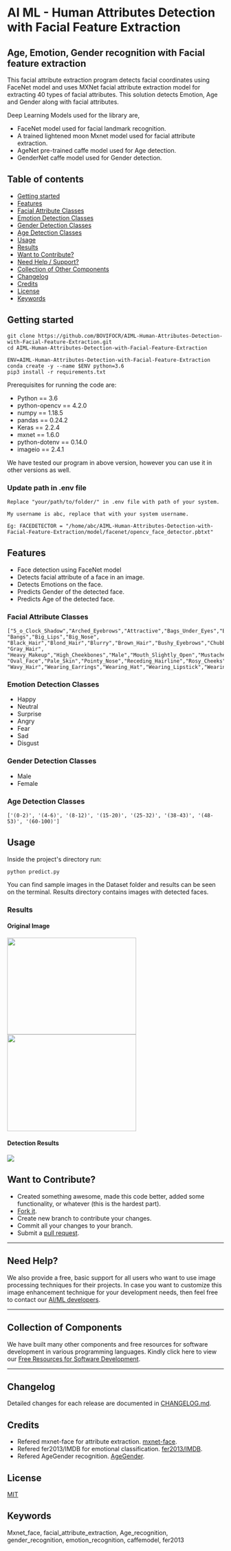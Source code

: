 # AI ML - Human Attributes Detection with Facial Feature Extraction

## Age, Emotion, Gender recognition with Facial feature extraction

This facial attribute extraction program detects facial coordinates using FaceNet model and uses MXNet facial attribute extraction model for extracting 40 types of facial attributes. This solution detects Emotion, Age and Gender along with facial attributes.

Deep Learning Models used for the library are,

- FaceNet model used for facial landmark recognition.
- A trained lightened moon Mxnet model used for facial attribute extraction.
- AgeNet pre-trained caffe model used for Age detection.
- GenderNet caffe model used for Gender detection.

## Table of contents

- [Getting started](#getting-started)
- [Features](#features)
- [Facial Attribute Classes](#facial-attribute-classes)
- [Emotion Detection Classes](#emotion-detection-classes)
- [Gender Detection Classes](#gender-detection-classes)
- [Age Detection Classes](#age-detection-classes)
- [Usage](#usage)
- [Results](#results)
- [Want to Contribute?](#want-to-contribute)
- [Need Help / Support?](#need-help)
- [Collection of Other Components](#collection-of-components)
- [Changelog](#changelog)
- [Credits](#credits)
- [License](#license)
- [Keywords](#Keywords)

## Getting started

```
git clone https://github.com/BOVIFOCR/AIML-Human-Attributes-Detection-with-Facial-Feature-Extraction.git
cd AIML-Human-Attributes-Detection-with-Facial-Feature-Extraction

ENV=AIML-Human-Attributes-Detection-with-Facial-Feature-Extraction
conda create -y --name $ENV python=3.6
pip3 install -r requirements.txt
```

Prerequisites for running the code are:

- Python == 3.6
- python-opencv == 4.2.0
- numpy == 1.18.5
- pandas == 0.24.2
- Keras == 2.2.4
- mxnet == 1.6.0
- python-dotenv == 0.14.0
- imageio == 2.4.1

We have tested our program in above version, however you can use it in other versions as well.

### Update path in .env file
    
    Replace "your/path/to/folder/" in .env file with path of your system.
    
    My username is abc, replace that with your system username.
    
    Eg: FACEDETECTOR = "/home/abc/AIML-Human-Attributes-Detection-with-Facial-Feature-Extraction/model/facenet/opencv_face_detector.pbtxt"

## Features

- Face detection using FaceNet model
- Detects facial attribute of a face in an image.
- Detects Emotions on the face.
- Predicts Gender of the detected face.
- Predicts Age of the detected face.

### Facial Attribute Classes

    ["5_o_Clock_Shadow","Arched_Eyebrows","Attractive","Bags_Under_Eyes","Bald", "Bangs","Big_Lips","Big_Nose",
    "Black_Hair","Blond_Hair","Blurry","Brown_Hair","Bushy_Eyebrows","Chubby","Double_Chin","Eyeglasses","Goatee",
    "Gray_Hair", "Heavy_Makeup","High_Cheekbones","Male","Mouth_Slightly_Open","Mustache","Narrow_Eyes","No_Beard",
    "Oval_Face","Pale_Skin","Pointy_Nose","Receding_Hairline","Rosy_Cheeks","Sideburns","Smiling","Straight_Hair",
    "Wavy_Hair","Wearing_Earrings","Wearing_Hat","Wearing_Lipstick","Wearing_Necklace","Wearing_Necktie","Young"] 
    
### Emotion Detection Classes

   - Happy
   - Neutral
   - Surprise
   - Angry
   - Fear
   - Sad
   - Disgust

### Gender Detection Classes

   - Male
   - Female

### Age Detection Classes

    ['(0-2)', '(4-6)', '(8-12)', '(15-20)', '(25-32)', '(38-43)', '(48-53)', '(60-100)']
    
## Usage

Inside the project's directory run:

```
python predict.py
```
You can find sample images in the Dataset folder and results can be seen on the terminal. Results directory contains images with detected faces.


### Results
#### Original Image

<img src="images/image1.jpg" width = "300" height = "225"/>
<img src="images/image2.jpg" width = "300" height = "225"/>

#### Detection Results

<img src="images/result1.png" />

## Want to Contribute?

- Created something awesome, made this code better, added some functionality, or whatever (this is the hardest part).
- [Fork it](http://help.github.com/forking/).
- Create new branch to contribute your changes.
- Commit all your changes to your branch.
- Submit a [pull request](http://help.github.com/pull-requests/).

-----

## Need Help? 

We also provide a free, basic support for all users who want to use image processing techniques for their projects. In case you want to customize this image enhancement technique for your development needs, then feel free to contact our [AI/ML developers](https://www.weblineindia.com/ai-ml-dl-development.html).

-----

## Collection of Components

We have built many other components and free resources for software development in various programming languages. Kindly click here to view our [Free Resources for Software Development](https://www.weblineindia.com/software-development-resources.html).

------

## Changelog

Detailed changes for each release are documented in [CHANGELOG.md](./CHANGELOG.md).

## Credits

- Refered mxnet-face for attribute extraction.  [mxnet-face](https://github.com/tornadomeet/mxnet-face).
- Refered fer2013/IMDB for emotional classification.  [fer2013/IMDB](https://github.com/oarriaga/face_classification).
- Refered AgeGender recognition.  [AgeGender](https://github.com/spmallick/learnopencv/tree/master/AgeGender).

## License

[MIT](LICENSE)

[mit]: https://github.com/miguelmota/is-valid-domain/blob/e48e90f3ecd55431bbdba950eea013c2072d2fac/LICENSE

## Keywords

 Mxnet_face, facial_attribute_extraction, Age_recognition, gender_recognition, emotion_recognition, caffemodel, fer2013

